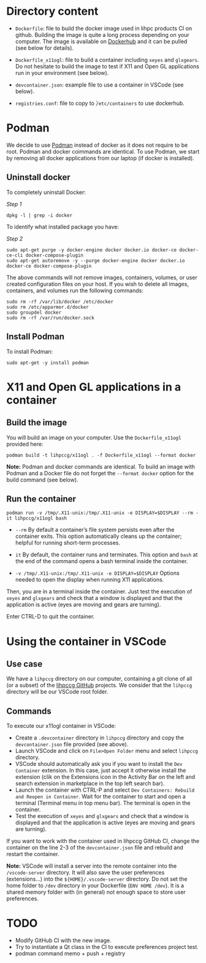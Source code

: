 # Directory content

- `Dockerfile`: file to build the docker image used in lihpc products CI on github.
  Building the image is quite a long process depending on your computer.
  The image is available on [Dockerhub](https://hub.docker.com/repository/docker/lihpccg/mgx-ubuntu.20.04-spack.0.19.0/general) and it can be pulled (see below for details).

- `Dockerfile_x11ogl`: file to build a container including `xeyes` and `glxgears`.
  Do not hesitate to build the image to test if X11 and Open GL applications run in your environment (see below).

- `devcontainer.json`: example file to use a container in VSCode (see below).

- `registries.conf`: file to copy to ̀`/etc/containers` to use dockerhub.

# Podman

We decide to use [Podman](https://podman.io/) instead of docker as it does not require to be root. Podman and docker coimmands are identical. To use Podman, we start by removing all docker applications from our laptop (if docker is installed).

## Uninstall docker

To completely uninstall Docker:

 *Step 1* 

    dpkg -l | grep -i docker

To identify what installed package you have:

*Step 2*

    sudo apt-get purge -y docker-engine docker docker.io docker-ce docker-ce-cli docker-compose-plugin
    sudo apt-get autoremove -y --purge docker-engine docker docker.io docker-ce docker-compose-plugin

The above commands will not remove images, containers, volumes, or user created configuration files on your host. If you wish to delete all images, containers, and volumes run the following commands:

    sudo rm -rf /var/lib/docker /etc/docker
    sudo rm /etc/apparmor.d/docker
    sudo groupdel docker
    sudo rm -rf /var/run/docker.sock

## Install Podman

To install Podman:

    sudo apt-get -y install podman


# X11 and Open GL applications in a container

## Build the image

You will build an image on your computer. Use the  `Dockerfile_x11ogl` provided here:

    podman build -t lihpccg/x11ogl . -f Dockerfile_x11ogl --format docker

**Note:** Podman and docker commands are identical. To build an image with Podman and a Docker file do not forget the `--format docker` option for the build command (see below).

## Run the container

    podman run -v /tmp/.X11-unix:/tmp/.X11-unix -e DISPLAY=$DISPLAY --rm -it lihpccg/x11ogl bash

- `--rm` By default a container’s file system persists even after the container exits. This option automatically cleans up the container; helpful for running short-term processes.

- `it` By default, the container runs and terminates. This option and `bash` at the end of the command opens a bash terminal inside the container.

- `-v /tmp/.X11-unix:/tmp/.X11-unix -e DISPLAY=$DISPLAY` Options needed to open the display when running X11 applications.

Then, you are in a terminal inside the container. Just test the execution of `xeyes` and `glxgears` and check that a window is displayed and that the application is active (eyes are moving and gears are turning).

Enter CTRL-D to quit the container.

# Using the container in VSCode

## Use case

We have a `lihpccg` directory on our computer, containing a git clone of all (or a subset) of the [lihpccg GitHub](https://github.com/LIHPC-Computational-Geometry) projects. We consider that the `lihpccg` directory will be our VSCode root folder.

## Commands

To execute our x11ogl container in VSCode: 
- Create a `.devcontainer` directory in  `lihpccg` directory and copy the `devcontainer.json` file provided (see above).
- Launch VSCode and click on `File>Open Folder` menu and select `lihpccg` directory.
- VSCode should automatically ask you if you want to install the `Dev Container` extension. In this case, just accept it otherwise install the extension (clik on the Extensions icon in the Activity Bar on the left and search extension in marketplace in the top left search bar).
- Launch the container with CTRL-P and select `Dev Containers: Rebuild and Reopen in Container`. Wait for the container to start and open a terminal (Terminal menu in top menu bar). The terminal is open in the container.
- Test the execution of `xeyes` and `glxgears` and check that a window is displayed and that the application is active (eyes are moving and gears are turning).

If you want to work with the container used in lihpccg GitHub CI, change the container on the line 2-3 of the `devcontainer.json` file and rebuild and restart the container.

**Note:** VSCode will install a server into the remote container into the `/vscode-server` directory. It will also save the user preferences (extensions...) into the `${HOME}/.vscode-server` directory. Do not set the home folder to `/dev` directory in your Dockerfile (`ENV HOME /dev`). It is a shared memory folder with (in general) not enough space to store user preferences.


# TODO

- Modify GitHub CI with the new image.
- Try to instantiate a Qt class in the CI to execute preferences project test.
- podman command memo + push + registry

